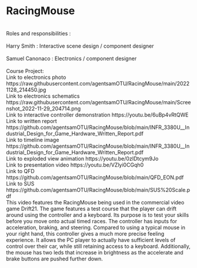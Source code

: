 # RacingMouse
<br>
Roles and responsibilities :
<br>
<br>
Harry Smith : Interactive scene design / component designer
<br>
<br>
Samuel Canonaco : Electronics / component designer
<br>
<br>
Course Project:
<br>
Link to electronics photo https://raw.githubusercontent.com/agentsamOTU/RacingMouse/main/20221128_214450.jpg
<br>
Link to electronics schematics https://raw.githubusercontent.com/agentsamOTU/RacingMouse/main/Screenshot_2022-11-29_204714.png
<br>
Link to interactive controller demonstration https://youtu.be/6uBp4vRtQWE
<br>
Link to written report https://github.com/agentsamOTU/RacingMouse/blob/main/INFR_3380U__Industrial_Design_for_Game_Hardware_Written_Report.pdf
<br>
Link to timeline image https://github.com/agentsamOTU/RacingMouse/blob/main/INFR_3380U__Industrial_Design_for_Game_Hardware_Written_Report.pdf
<br>
Link to exploded view animation https://youtu.be/0zIDtcym9Jo
<br>
Link to presentation video https://youtu.be/VZlyi0CGqh0
<br>
Link to QFD https://github.com/agentsamOTU/RacingMouse/blob/main/QFD_EON.pdf
<br>
Link to SUS https://github.com/agentsamOTU/RacingMouse/blob/main/SUS%20Scale.pdf
<br>
This video features the RacingMouse being used in the commercial video game Drift21. The game features a test course that the player can drift around using the controller and a keyboard. Its purpose is to test your skills before you move onto actual timed races. The controller has inputs for acceleration, braking, and steering. Compared to using a typical mouse in your right hand, this controller gives a much more precise feeling experience. It allows the PC player to actually have sufficient levels of control over their car, while still retaining access to a keyboard. Additionally, the mouse has two leds that increase in brightness as the accelerate and brake buttons are pushed further down.
